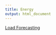```yaml
---
title: Energy
output: html_document
---
```


[Load Forecasting](https://financial-education.github.io/load_forecasting/)



